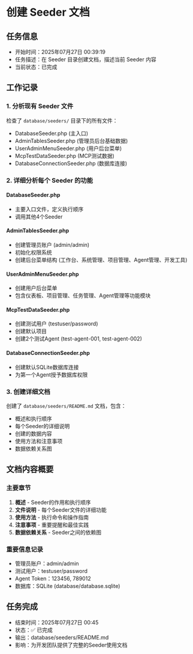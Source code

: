 # 创建 Seeder 文档

## 任务信息
- 开始时间：2025年07月27日 00:39:19
- 任务描述：在 Seeder 目录创建文档，描述当前 Seeder 内容
- 当前状态：已完成

## 工作记录

### 1. 分析现有 Seeder 文件
检查了 `database/seeders/` 目录下的所有文件：
- DatabaseSeeder.php (主入口)
- AdminTablesSeeder.php (管理员后台基础数据)
- UserAdminMenuSeeder.php (用户后台菜单)
- McpTestDataSeeder.php (MCP测试数据)
- DatabaseConnectionSeeder.php (数据库连接)

### 2. 详细分析每个 Seeder 的功能

#### DatabaseSeeder.php
- 主要入口文件，定义执行顺序
- 调用其他4个Seeder

#### AdminTablesSeeder.php
- 创建管理员账户 (admin/admin)
- 初始化权限系统
- 创建后台菜单结构 (工作台、系统管理、项目管理、Agent管理、开发工具)

#### UserAdminMenuSeeder.php  
- 创建用户后台菜单
- 包含仪表板、项目管理、任务管理、Agent管理等功能模块

#### McpTestDataSeeder.php
- 创建测试用户 (testuser/password)
- 创建默认项目
- 创建2个测试Agent (test-agent-001, test-agent-002)

#### DatabaseConnectionSeeder.php
- 创建默认SQLite数据库连接
- 为第一个Agent授予数据库权限

### 3. 创建详细文档
创建了 `database/seeders/README.md` 文档，包含：
- 概述和执行顺序
- 每个Seeder的详细说明
- 创建的数据内容
- 使用方法和注意事项
- 数据依赖关系图

## 文档内容概要

### 主要章节
1. **概述** - Seeder的作用和执行顺序
2. **文件说明** - 每个Seeder文件的详细功能
3. **使用方法** - 执行命令和操作指南
4. **注意事项** - 重要提醒和最佳实践
5. **数据依赖关系** - Seeder之间的依赖图

### 重要信息记录
- 管理员账户：admin/admin
- 测试用户：testuser/password  
- Agent Token：123456, 789012
- 数据库：SQLite (database/database.sqlite)

## 任务完成
- 结束时间：2025年07月27日 00:45
- 状态：✅ 已完成
- 输出：database/seeders/README.md
- 影响：为开发团队提供了完整的Seeder使用文档
